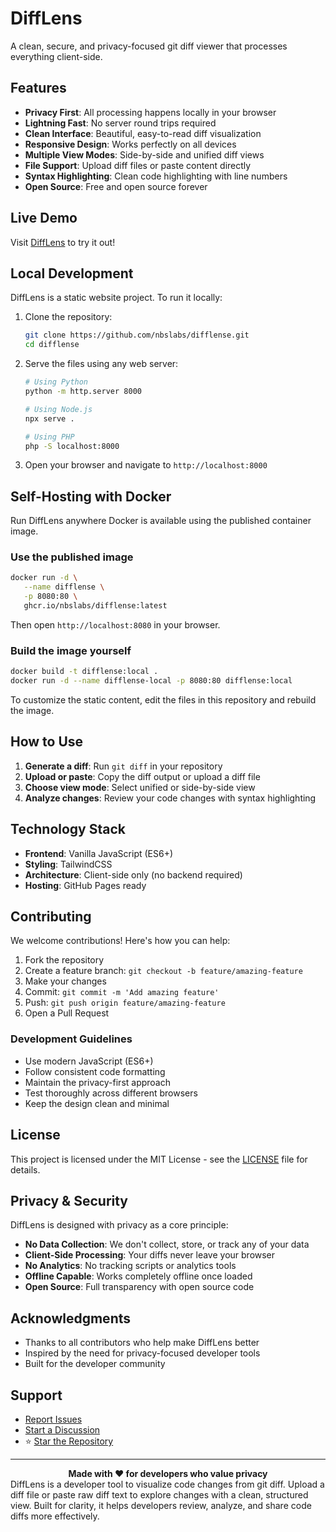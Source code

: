# DiffLens

A clean, secure, and privacy-focused git diff viewer that processes everything client-side.

## Features

- **Privacy First**: All processing happens locally in your browser
- **Lightning Fast**: No server round trips required
- **Clean Interface**: Beautiful, easy-to-read diff visualization
- **Responsive Design**: Works perfectly on all devices
- **Multiple View Modes**: Side-by-side and unified diff views
- **File Support**: Upload diff files or paste content directly
- **Syntax Highlighting**: Clean code highlighting with line numbers
- **Open Source**: Free and open source forever

## Live Demo

Visit [DiffLens](https://difflense.nbslabs.dev) to try it out!

## Local Development

DiffLens is a static website project. To run it locally:

1. Clone the repository:
   ```bash
   git clone https://github.com/nbslabs/difflense.git
   cd difflense
   ```

2. Serve the files using any web server:
   ```bash
   # Using Python
   python -m http.server 8000
   
   # Using Node.js
   npx serve .
   
   # Using PHP
   php -S localhost:8000
   ```

3. Open your browser and navigate to `http://localhost:8000`

## Self-Hosting with Docker

Run DiffLens anywhere Docker is available using the published container image.

### Use the published image

```bash
docker run -d \
   --name difflense \
   -p 8080:80 \
   ghcr.io/nbslabs/difflense:latest
```

Then open `http://localhost:8080` in your browser.

### Build the image yourself

```bash
docker build -t difflense:local .
docker run -d --name difflense-local -p 8080:80 difflense:local
```

To customize the static content, edit the files in this repository and rebuild the image.

## How to Use

1. **Generate a diff**: Run `git diff` in your repository
2. **Upload or paste**: Copy the diff output or upload a diff file
3. **Choose view mode**: Select unified or side-by-side view
4. **Analyze changes**: Review your code changes with syntax highlighting

## Technology Stack

- **Frontend**: Vanilla JavaScript (ES6+)
- **Styling**: TailwindCSS
- **Architecture**: Client-side only (no backend required)
- **Hosting**: GitHub Pages ready

## Contributing

We welcome contributions! Here's how you can help:

1. Fork the repository
2. Create a feature branch: `git checkout -b feature/amazing-feature`
3. Make your changes
4. Commit: `git commit -m 'Add amazing feature'`
5. Push: `git push origin feature/amazing-feature`
6. Open a Pull Request

### Development Guidelines

- Use modern JavaScript (ES6+)
- Follow consistent code formatting
- Maintain the privacy-first approach
- Test thoroughly across different browsers
- Keep the design clean and minimal

## License

This project is licensed under the MIT License - see the [LICENSE](LICENSE) file for details.

## Privacy & Security

DiffLens is designed with privacy as a core principle:

- **No Data Collection**: We don't collect, store, or track any of your data
- **Client-Side Processing**: Your diffs never leave your browser
- **No Analytics**: No tracking scripts or analytics tools
- **Offline Capable**: Works completely offline once loaded
- **Open Source**: Full transparency with open source code

## Acknowledgments

- Thanks to all contributors who help make DiffLens better
- Inspired by the need for privacy-focused developer tools
- Built for the developer community

## Support

- [Report Issues](https://github.com/nbslabs/difflense/issues)
- [Start a Discussion](https://github.com/nbslabs/difflense/discussions)
- ⭐ [Star the Repository](https://github.com/nbslabs/difflense)

---

<div align="center">
  <strong>Made with ❤️ for developers who value privacy</strong>
</div>
DiffLens is a developer tool to visualize code changes from git diff. Upload a diff file or paste raw diff text to explore changes with a clean, structured view. Built for clarity, it helps developers review, analyze, and share code diffs more effectively.
